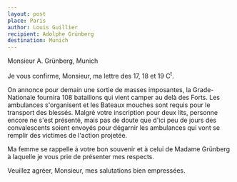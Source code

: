 ```yaml
---
layout: post
place: Paris
author: Louis Guillier
recipient: Adolphe Grünberg
destination: Munich
---
```


Monsieur A. Grünberg, Munich


Je vous confirme, Monsieur, ma lettre des 17, 18 et 19 C<sup>t</sup>.

On annonce pour demain une sortie de masses imposantes, la Grade-Nationale
fournira 108 bataillons qui vient camper au delà des Forts.
Les ambulances s'organisent et les Bateaux mouches sont requis pour le
transport des blessés.
Malgré votre inscription pour deux lits, personne encore ne s'est présenté,
mais pas de doute que d'ici peu de jours des convalescents soient envoyés pour
dégarnir les ambulances qui vont se remplir des victimes de l'action projetée.

Ma femme se rappelle à votre bon souvenir et à celui de Madame Grünberg
à laquelle je vous prie de présenter mes respects.

Veuillez agréer, Monsieur, mes salutations bien empressées.
